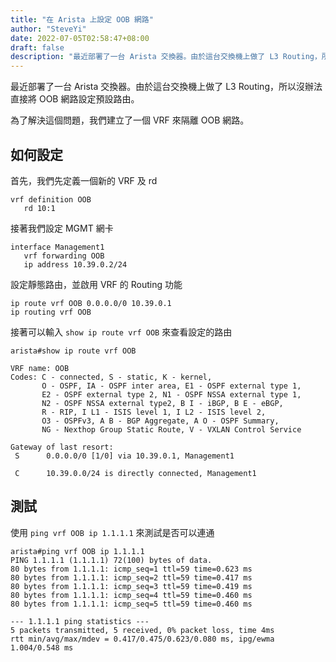 ```yaml
---
title: "在 Arista 上設定 OOB 網路"
author: "SteveYi"
date: 2022-07-05T02:58:47+08:00
draft: false
description: "最近部署了一台 Arista 交換器。由於這台交換機上做了 L3 Routing，所以沒辦法直接將 OOB 網路設定預設路..."
---
```


最近部署了一台 Arista 交換器。由於這台交換機上做了 L3 Routing，所以沒辦法直接將 OOB 網路設定預設路由。

為了解決這個問題，我們建立了一個 VRF 來隔離 OOB 網路。

## 如何設定

首先，我們先定義一個新的 VRF 及 rd

```
vrf definition OOB
   rd 10:1
```

接著我們設定 MGMT 網卡

```
interface Management1
   vrf forwarding OOB
   ip address 10.39.0.2/24
```

設定靜態路由，並啟用 VRF 的 Routing 功能

```
ip route vrf OOB 0.0.0.0/0 10.39.0.1
ip routing vrf OOB
```

接著可以輸入 `show ip route vrf OOB` 來查看設定的路由

```
arista#show ip route vrf OOB

VRF name: OOB
Codes: C - connected, S - static, K - kernel, 
       O - OSPF, IA - OSPF inter area, E1 - OSPF external type 1,
       E2 - OSPF external type 2, N1 - OSPF NSSA external type 1,
       N2 - OSPF NSSA external type2, B I - iBGP, B E - eBGP,
       R - RIP, I L1 - ISIS level 1, I L2 - ISIS level 2,
       O3 - OSPFv3, A B - BGP Aggregate, A O - OSPF Summary,
       NG - Nexthop Group Static Route, V - VXLAN Control Service

Gateway of last resort:
 S      0.0.0.0/0 [1/0] via 10.39.0.1, Management1

 C      10.39.0.0/24 is directly connected, Management1
```

## 測試

使用 `ping vrf OOB ip 1.1.1.1` 來測試是否可以連通

```
arista#ping vrf OOB ip 1.1.1.1 
PING 1.1.1.1 (1.1.1.1) 72(100) bytes of data.
80 bytes from 1.1.1.1: icmp_seq=1 ttl=59 time=0.623 ms
80 bytes from 1.1.1.1: icmp_seq=2 ttl=59 time=0.417 ms
80 bytes from 1.1.1.1: icmp_seq=3 ttl=59 time=0.419 ms
80 bytes from 1.1.1.1: icmp_seq=4 ttl=59 time=0.460 ms
80 bytes from 1.1.1.1: icmp_seq=5 ttl=59 time=0.460 ms

--- 1.1.1.1 ping statistics ---
5 packets transmitted, 5 received, 0% packet loss, time 4ms
rtt min/avg/max/mdev = 0.417/0.475/0.623/0.080 ms, ipg/ewma 1.004/0.548 ms
```
